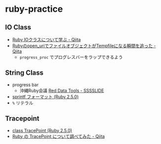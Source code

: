 # ruby-practice

## IO Class

- [Ruby IOクラスについて学ぶ - Qiita](https://qiita.com/naotospace/items/bd0a5295e540e27936b3)
- [Rubyのopen_uriでファイルオブジェクトがTempfileになる瞬間を追った - Qiita](https://qiita.com/Pujyoooo/items/96c680a156405b8cd442)
  - `progress_proc` でプログレスバーをラップできるよう

## String Class

- progress bar
  - 沖縄Ruby会議 [Red Data Tools - SSSSLIDE](http://sssslide.com/https://www.slideshare.net/kou/okinawarubykaigi02?ref=https://www.slideshare.net/kou/slideshelf)
- [sprintf フォーマット (Ruby 2.5.0)](https://docs.ruby-lang.org/ja/latest/doc/print_format.html)
- `%` リテラル

## Tracepoint

- [class TracePoint (Ruby 2.5.0)](https://docs.ruby-lang.org/ja/latest/class/TracePoint.html)
- [Ruby の TracePoint について調べてみた - Qiita](https://qiita.com/siman/items/9426ff6c113247088f7e)

